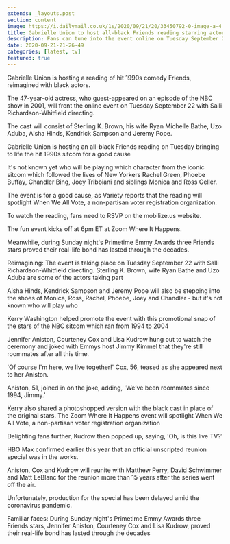```yaml
---
extends: _layouts.post
section: content
image: https://i.dailymail.co.uk/1s/2020/09/21/20/33450792-0-image-a-4_1600716740722.jpg 
title: Gabrielle Union to host all-black Friends reading starring actors Sterling K. Brown and Uzo Aduba 
description: Fans can tune into the event online on Tuesday September 22 with Salli Richardson-Whitfield directing. 
date: 2020-09-21-21-26-49 
categories: [latest, tv] 
featured: true 
--- 
```

Gabrielle Union is hosting a reading of hit 1990s comedy Friends, reimagined with black actors.

The 47-year-old actress, who guest-appeared on an episode of the NBC show in 2001, will front the online event on Tuesday September 22 with Salli Richardson-Whitfield directing. 

The cast will consist of Sterling K. Brown, his wife Ryan Michelle Bathe, Uzo Aduba, Aisha Hinds, Kendrick Sampson and Jeremy Pope.

Gabrielle Union is hosting an all-black Friends reading on Tuesday bringing to life the hit 1990s sitcom for a good cause

It's not known yet who will be playing which character from the iconic sitcom which followed the lives of New Yorkers Rachel Green, Phoebe Buffay, Chandler Bing, Joey Tribbiani and siblings Monica and Ross Geller.

The event is for a good cause, as Variety reports that the reading will spotlight When We All Vote, a non-partisan voter registration organization.

To watch the reading, fans need to RSVP on the mobilize.us website. 

The fun event kicks off at 6pm ET at Zoom Where It Happens.  

Meanwhile, during Sunday night's Primetime Emmy Awards three Friends stars proved their real-life bond has lasted through the decades.

Reimagining: The event is taking place on Tuesday September 22 with Salli Richardson-Whitfield directing. Sterling K. Brown, wife Ryan Bathe and Uzo Aduba are some of the actors taking part

Aisha Hinds, Kendrick Sampson and Jeremy Pope will also be stepping into the shoes of Monica, Ross, Rachel, Phoebe, Joey and Chandler - but it's not known who will play who

Kerry Washington helped promote the event with this promotional snap of the stars of the NBC sitcom which ran from 1994 to 2004

Jennifer Aniston, Courteney Cox and Lisa Kudrow hung out to watch the ceremony and joked with Emmys host Jimmy Kimmel that they're still roommates after all this time. 

'Of course I'm here, we live together!' Cox, 56, teased as she appeared next to her Aniston.

Aniston, 51, joined in on the joke, adding, 'We’ve been roommates since 1994, Jimmy.' 

Kerry also shared a photoshopped version with the black cast in place of the original stars. The Zoom Where It Happens event will spotlight When We All Vote, a non-partisan voter registration organization

Delighting fans further, Kudrow then popped up, saying, 'Oh, is this live TV?'

HBO Max confirmed earlier this year that an official unscripted reunion special was in the works.

Aniston, Cox and Kudrow will reunite with Matthew Perry, David Schwimmer and Matt LeBlanc for the reunion more than 15 years after the series went off the air.

Unfortunately, production for the special has been delayed amid the coronavirus pandemic.  

Familiar faces: During Sunday night's Primetime Emmy Awards three Friends stars, Jennifer Aniston, Courteney Cox and Lisa Kudrow, proved their real-life bond has lasted through the decades

